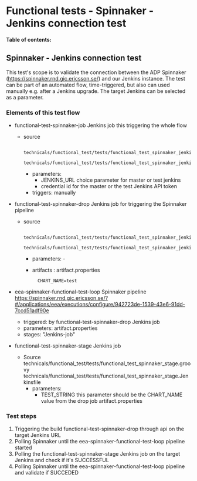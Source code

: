 # Functional tests - Spinnaker - Jenkins connection test

**Table of contents:**
<!-- START doctoc
...
END doctoc -->

## Spinnaker - Jenkins connection test

This test's scope is to validate the connection between the ADP Spinnaker (<https://spinnaker.rnd.gic.ericsson.se/>) and our Jenkins instance.
The test can be part of an automated flow, time-triggered, but also can used manually e.g. after a Jenkins upgrade. The target Jenkins can be selected as a parameter.

### Elements of this test flow

+ functional-test-spinnaker-job Jenkins job this triggering the whole flow
  + source

            technicals/functional_test/tests/functional_test_spinnaker_jenkins.groovy
            technicals/functional_test/tests/functional_test_spinnaker_jenkins.Jenkinsfile
    + parameters:
      + JENKINS_URL choice parameter for master or test jenkins
      + credential id for the master or the test Jenkins API token
    + triggers: manually

+ functional-test-spinnaker-drop Jenkins job for triggering the Spinnaker pipeline
  + source

            technicals/functional_test/tests/functional_test_spinnaker_jenkins_drop.groovy
            technicals/functional_test/tests/functional_test_spinnaker_jenkins_drop.Jenkinsfile
    + parameters: -
    + artifacts : artifact.properties

            CHART_NAME=test
+ eea-spinnaker-functional-test-loop Spinnaker pipeline
<https://spinnaker.rnd.gic.ericsson.se/?#/applications/eea/executions/configure/942723de-1539-43e6-91dd-7ccd51adf90e>
  + triggered: by functional-test-spinnaker-drop Jenkins job
  + parameters: artifact.properties
  + stages: "Jenkins-job"
+ functional-test-spinnaker-stage Jenkins job
  + Source
            technicals/functional_test/tests/functional_test_spinnaker_stage.groovy
            technicals/functional_test/tests/functional_test_spinnaker_stage.Jenkinsfile
    + parameters:
      + TEST_STRING this parameter should be the CHART_NAME value from the drop job artifact.properties

### Test steps

1. Triggering the build functional-test-spinnaker-drop through api on the target Jenkins URL
2. Polling Spinnaker until the eea-spinnaker-functional-test-loop pipeline started
3. Polling the functional-test-spinnaker-stage Jenkins job on the target Jenkins and check if it's SUCCESSFUL
4. Polling Spinnaker until the eea-spinnaker-functional-test-loop pipeline and validate if SUCCEDED
